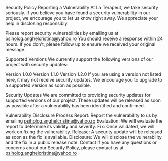Security Policy
Reporting a Vulnerability
At La Terapeut, we take security seriously. If you believe you have found a security vulnerability in our project, we encourage you to let us know right away. We appreciate your help in disclosing responsibly.

Please report security vulnerabilities by emailing us at psiholog.anghelcristina@yahoo.ro You should receive a response within 24 hours. If you don't, please follow up to ensure we received your original message.

Supported Versions
We currently support the following versions of our project with security updates:

Version 1.0.0
Version 1.1.0
Version 1.2.0
If you are using a version not listed here, it may not receive security updates. We encourage you to upgrade to a supported version as soon as possible.

Security Updates
We are committed to providing security updates for supported versions of our project. These updates will be released as soon as possible after a vulnerability has been identified and confirmed.

Vulnerability Disclosure Process
Report: Report the vulnerability to us by emailing psiholog.anghelcristina@yahoo.ro
Evaluation: We will evaluate the report to determine its validity and severity.
Fix: Once validated, we will work on fixing the vulnerability.
Release: A security update will be released as soon as the fix is available.
Disclosure: We will disclose the vulnerability and the fix in a public release note.
Contact
If you have any questions or concerns about our Security Policy, please contact us at psiholog.anghelcristina@yahoo.ro